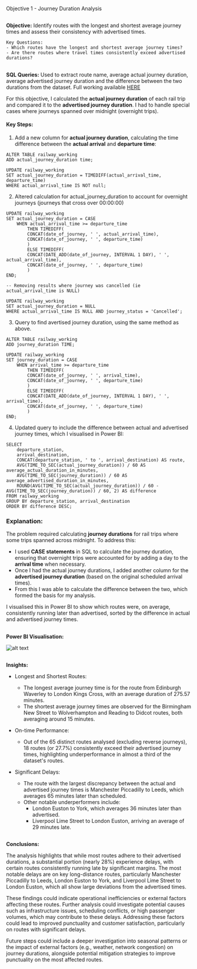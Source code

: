 Objective 1 - Journey Duration Analysis
##
**Objective:** Identify routes with the longest and shortest average journey times and assess their consistency with advertised times.

  	Key Questions:
   	- Which routes have the longest and shortest average journey times?
   	- Are there routes where travel times consistently exceed advertised durations?

##
**SQL Queries:** Used to extract route name, average actual journey duration, average advertised journey duration and the difference between the two durations from the dataset.
Full working available [HERE](https://github.com/tomredfern24/UK-Rail-Ticket-Sales-Analysis-SQL-PowerBI/edit/main/SQL_Queries/1.%20Journey%20Duration%20Analysis.sql)

For this objective, I calculated the **actual journey duration** of each rail trip and compared it to the **advertised journey duration**. I had to handle special cases where journeys spanned over midnight (overnight trips).

#### Key Steps:
1. Add a new column for **actual journey duration**, calculating the time difference between the **actual arrival** and **departure time**:

```
ALTER TABLE railway_working
ADD actual_journey_duration time;

UPDATE railway_working
SET actual_journey_duration = TIMEDIFF(actual_arrival_time, departure_time)
WHERE actual_arrival_time IS NOT null;
```
2. Altered calculation for actual_journey_duration to account for overnight journeys (journeys that cross over 00:00:00)
```
UPDATE railway_working
SET actual_journey_duration = CASE
	WHEN actual_arrival_time >= departure_time
		THEN TIMEDIFF(
		CONCAT(date_of_journey, ' ', actual_arrival_time),
		CONCAT(date_of_journey, ' ', departure_time)
		)
		ELSE TIMEDIFF(
		CONCAT(DATE_ADD(date_of_journey, INTERVAL 1 DAY), ' ', actual_arrival_time),
		CONCAT(date_of_journey, ' ', departure_time)
		)
END;

-- Removing results where journey was cancelled (ie actual_arrival_time is NULL)

UPDATE railway_working
SET actual_journey_duration = NULL
WHERE actual_arrival_time IS NULL AND journey_status = 'Cancelled';

```
3. Query to find avertised journey duration, using the same method as above.

```
ALTER TABLE railway_working
ADD journey_duration TIME;

UPDATE railway_working
SET journey_duration = CASE
	WHEN arrival_time >= departure_time
		THEN TIMEDIFF(
		CONCAT(date_of_journey, ' ', arrival_time),
		CONCAT(date_of_journey, ' ', departure_time)
		)
		ELSE TIMEDIFF(
		CONCAT(DATE_ADD(date_of_journey, INTERVAL 1 DAY), ' ', arrival_time),
		CONCAT(date_of_journey, ' ', departure_time)
		)
END;
```

4. Updated query to include the difference between actual and advertised journey times, which I visualised in Power BI:

```
SELECT
    departure_station,
    arrival_destination,
    CONCAT(departure_station, ' to ', arrival_destination) AS route,
    AVG(TIME_TO_SEC(actual_journey_duration)) / 60 AS average_actual_duration_in_minutes,
    AVG(TIME_TO_SEC(journey_duration)) / 60 AS average_advertised_duration_in_minutes,
    ROUND(AVG(TIME_TO_SEC(actual_journey_duration)) / 60 - AVG(TIME_TO_SEC(journey_duration)) / 60, 2) AS difference
FROM railway_working
GROUP BY departure_station, arrival_destination
ORDER BY difference DESC;
```
### Explanation:

The problem required calculating **journey durations** for rail trips where some trips spanned across midnight. To address this:
- I used **CASE statements** in SQL to calculate the journey duration, ensuring that overnight trips were accounted for by adding a day to the **arrival time** when necessary.
- Once I had the actual journey durations, I added another column for the **advertised journey duration** (based on the original scheduled arrival times).
- From this I was able to calculate the difference between the two, which formed the basis for my analysis.

I visualised this in Power BI to show which routes were, on average, consistently running later than advertised, sorted by the difference in actual and advertised journey times.

##
**Power BI Visualisation:**

![alt text](https://github.com/tomredfern24/UK-Rail-Ticket-Sales-Analysis-SQL-PowerBI/blob/main/Visualisations/1.%20Journey%20Duration%20Analysis%20Dashboard.png)

##
**Insights:**

- Longest and Shortest Routes:

	- The longest average journey time is for the route from Edinburgh Waverley to London Kings Cross, with an average duration of 275.57 minutes.
	- The shortest average journey times are observed for the Birmingham New Street to Wolverhampton and Reading to Didcot routes, both averaging around 15 minutes.

- On-time Performance:

	 - Out of the 65 distinct routes analysed (excluding reverse journeys), 18 routes (or 27.7%) consistently exceed their advertised journey times, highlighting underperformance in almost a third of the dataset's routes.

- Significant Delays:
	
	 - The route with the largest discrepancy between the actual and advertised journey times is Manchester Piccadilly to Leeds, which averages 65 minutes later than scheduled.
	 - Other notable underperformers include:
	   - London Euston to York, which averages 36 minutes later than advertised.
	   - Liverpool Lime Street to London Euston, arriving an average of 29 minutes late.

##
**Conclusions:**

The analysis highlights that while most routes adhere to their advertised durations, a substantial portion (nearly 28%) experience delays, with certain routes consistently running late by significant margins. The most notable delays are on key long-distance routes, particularly Manchester Piccadilly to Leeds, London Euston to York, and Liverpool Lime Street to London Euston, which all show large deviations from the advertised times.

These findings could indicate operational inefficiencies or external factors affecting these routes. Further analysis could investigate potential causes such as infrastructure issues, scheduling conflicts, or high passenger volumes, which may contribute to these delays. Addressing these factors could lead to improved punctuality and customer satisfaction, particularly on routes with significant delays.

Future steps could include a deeper investigation into seasonal patterns or the impact of external factors (e.g., weather, network congestion) on journey durations, alongside potential mitigation strategies to improve punctuality on the most affected routes.
